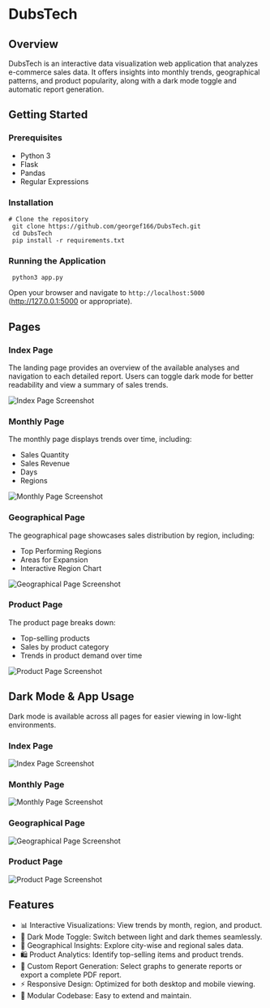 # DubsTech

## Overview

DubsTech is an interactive data visualization web application that analyzes e-commerce sales data.
It offers insights into monthly trends, geographical patterns, and product popularity, along with a dark mode toggle and automatic report generation.

## Getting Started

### Prerequisites

- Python 3
- Flask
- Pandas
- Regular Expressions

### Installation

```
# Clone the repository
 git clone https://github.com/georgef166/DubsTech.git
 cd DubsTech
 pip install -r requirements.txt
```

### Running the Application

```
 python3 app.py
```

Open your browser and navigate to `http://localhost:5000` (http://127.0.0.1:5000 or appropriate).

## Pages

### Index Page
The landing page provides an overview of the available analyses and navigation to each detailed report.
Users can toggle dark mode for better readability and view a summary of sales trends.

![Index Page Screenshot](readmeimages/homepage.png)

### Monthly Page
The monthly page displays trends over time, including:
- Sales Quantity
- Sales Revenue
- Days
- Regions

![Monthly Page Screenshot](readmeimages/monthlyanalysis.png)

### Geographical Page
The geographical page showcases sales distribution by region, including:
- Top Performing Regions
- Areas for Expansion
- Interactive Region Chart

![Geographical Page Screenshot](readmeimages/geographicalanalysis.png)

### Product Page
The product page breaks down:
- Top-selling products
- Sales by product category
- Trends in product demand over time

![Product Page Screenshot](readmeimages/productanalysis.png)


## Dark Mode & App Usage
Dark mode is available across all pages for easier viewing in low-light environments.

### Index Page

![Index Page Screenshot](readmeimages/darkhome.png)

### Monthly Page

![Monthly Page Screenshot](readmeimages/darkmonthly.png)

### Geographical Page

![Geographical Page Screenshot](readmeimages/darkgeographical.png)

### Product Page

![Product Page Screenshot](readmeimages/darkproduct.png)


## Features
- 📊 Interactive Visualizations: View trends by month, region, and product.
- 🌙 Dark Mode Toggle: Switch between light and dark themes seamlessly.
- 📍 Geographical Insights: Explore city-wise and regional sales data.
- 🛍️ Product Analytics: Identify top-selling items and product trends.
- 📄 Custom Report Generation: Select graphs to generate reports or export a complete PDF report.
- ⚡ Responsive Design: Optimized for both desktop and mobile viewing.
- 🧩 Modular Codebase: Easy to extend and maintain.

